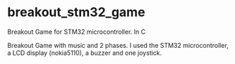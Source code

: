 # breakout_stm32_game
Breakout Game for STM32 microcontroller.
In C


Breakout Game with music and 2 phases. I used the STM32 microcontroller, a LCD display (nokia5110), a buzzer and one joystick.
